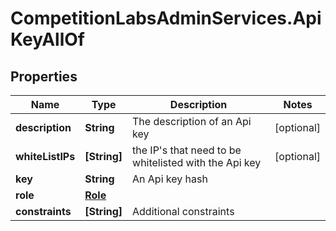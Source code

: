 # CompetitionLabsAdminServices.ApiKeyAllOf

## Properties

Name | Type | Description | Notes
------------ | ------------- | ------------- | -------------
**description** | **String** | The description of an Api key | [optional] 
**whiteListIPs** | **[String]** | the IP&#39;s that need to be whitelisted with the Api key | [optional] 
**key** | **String** | An Api key hash | 
**role** | [**Role**](Role.md) |  | 
**constraints** | **[String]** | Additional constraints | 


